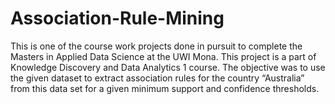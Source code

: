 # Association-Rule-Mining
This is one of the course work projects done in pursuit to complete the Masters in Applied Data Science at the UWI Mona. This project is a part of Knowledge Discovery and Data Analytics 1 course. The objective was to use the given dataset to extract association rules for the country “Australia” from this data set for a given minimum support and confidence thresholds.
